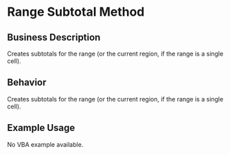 # Range Subtotal Method

## Business Description
Creates subtotals for the range (or the current region, if the range is a single cell).

## Behavior
Creates subtotals for the range (or the current region, if the range is a single cell).

## Example Usage
No VBA example available.